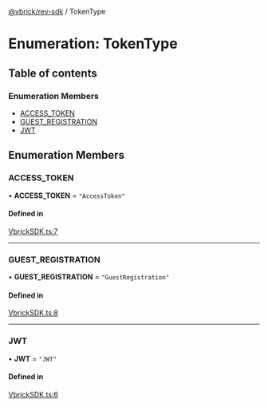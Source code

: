 [@vbrick/rev-sdk](../README.md) / TokenType

# Enumeration: TokenType

## Table of contents

### Enumeration Members

- [ACCESS\_TOKEN](TokenType.md#access_token)
- [GUEST\_REGISTRATION](TokenType.md#guest_registration)
- [JWT](TokenType.md#jwt)

## Enumeration Members

### ACCESS\_TOKEN

• **ACCESS\_TOKEN** = ``"AccessToken"``

#### Defined in

[VbrickSDK.ts:7](https://github.com/vbrick/rev-sdk-js/blob/384c0dd/src/VbrickSDK.ts#L7)

___

### GUEST\_REGISTRATION

• **GUEST\_REGISTRATION** = ``"GuestRegistration"``

#### Defined in

[VbrickSDK.ts:8](https://github.com/vbrick/rev-sdk-js/blob/384c0dd/src/VbrickSDK.ts#L8)

___

### JWT

• **JWT** = ``"JWT"``

#### Defined in

[VbrickSDK.ts:6](https://github.com/vbrick/rev-sdk-js/blob/384c0dd/src/VbrickSDK.ts#L6)
